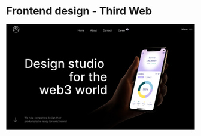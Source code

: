 # Frontend design - Third Web

![Design preview for the Third Web coding challenge](./design/Third-Web.png)